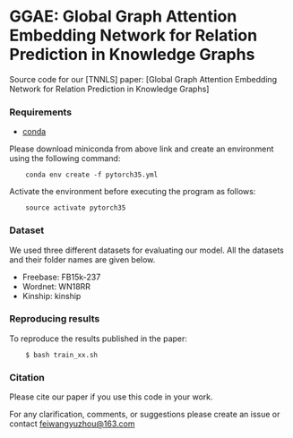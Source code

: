 # GGAE: Global Graph Attention Embedding Network for Relation Prediction in Knowledge Graphs

Source code for our [TNNLS] paper: [Global Graph Attention Embedding Network for Relation Prediction in Knowledge Graphs]

### Requirements
- [conda](https://repo.anaconda.com/miniconda/Miniconda3-latest-Linux-x86_64.sh)

Please download miniconda from above link and create an environment using the following command:

        conda env create -f pytorch35.yml

Activate the environment before executing the program as follows:

        source activate pytorch35
### Dataset
We used three different datasets for evaluating our model. All the datasets and their folder names are given below.
- Freebase: FB15k-237
- Wordnet: WN18RR
- Kinship: kinship


### Reproducing results

To reproduce the results published in the paper:

        $ bash train_xx.sh


### Citation
Please cite our paper if you use this code in your work.


For any clarification, comments, or suggestions please create an issue or contact feiwangyuzhou@163.com
